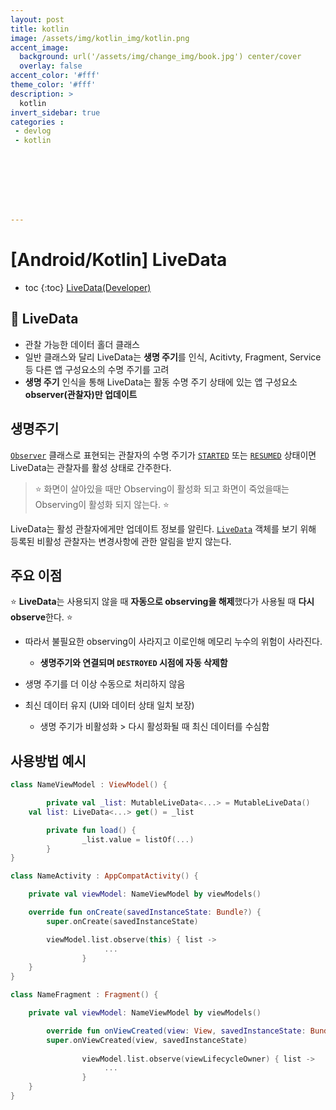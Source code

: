 ```yaml
---
layout: post
title: kotlin
image: /assets/img/kotlin_img/kotlin.png
accent_image: 
  background: url('/assets/img/change_img/book.jpg') center/cover
  overlay: false
accent_color: '#fff'
theme_color: '#fff'
description: >
  kotlin
invert_sidebar: true
categories :
 - devlog	
 - kotlin








---
```


# [Android/Kotlin] LiveData

* toc
{:toc}
[LiveData(Developer)](https://developer.android.com/topic/libraries/architecture/livedata?hl=ko)

## 📌 LiveData

- 관찰 가능한 데이터 홀더 클래스
- 일반 클래스와 달리 LiveData는 **생명 주기**를 인식, Acitivty, Fragment, Service 등 다른 앱 구성요소의 수명 주기를 고려
- **생명 주기** 인식을 통해 LiveData는 활동 수명 주기 상태에 있는 앱 구성요소 **observer(관찰자)만 업데이트**



## 생명주기

[`Observer`](https://developer.android.com/reference/androidx/lifecycle/Observer?hl=ko) 클래스로 표현되는 관찰자의 수명 주기가 [`STARTED`](https://developer.android.com/reference/androidx/lifecycle/Lifecycle.State?hl=ko#STARTED) 또는 [`RESUMED`](https://developer.android.com/reference/androidx/lifecycle/Lifecycle.State?hl=ko#RESUMED) 상태이면 LiveData는 관찰자를 활성 상태로 간주한다.

> ⭐️ 화면이 살아있을 때만 Observing이 활성화 되고 화면이 죽었을때는 Observing이 활성화 되지 않는다. ⭐️

LiveData는 활성 관찰자에게만 업데이트 정보를 알린다. [`LiveData`](https://developer.android.com/reference/androidx/lifecycle/LiveData?hl=ko) 객체를 보기 위해 등록된 비활성 관찰자는 변경사항에 관한 알림을 받지 않는다.



## 주요 이점

⭐️ **LiveData**는 사용되지 않을 때 **자동으로 observing을 해제**했다가 사용될 때 **다시 observe**한다. ⭐️

- 따라서 불필요한 observing이 사라지고 이로인해 메모리 누수의 위험이 사라진다.
  - **생명주기와 연결되며 `DESTROYED` 시점에 자동 삭제함**

- 생명 주기를 더 이상 수동으로 처리하지 않음
- 최신 데이터 유지 (UI와 데이터 상태 일치 보장)
  - 생명 주기가 비활성화 > 다시 활성화될 때 최신 데이터를 수심함







## 사용방법 예시

```kotlin
class NameViewModel : ViewModel() {

		private val _list: MutableLiveData<...> = MutableLiveData()
    val list: LiveData<...> get() = _list

		private fun load() {
				_list.value = listOf(...)
		}
}
```

```kotlin
class NameActivity : AppCompatActivity() {

    private val viewModel: NameViewModel by viewModels()

    override fun onCreate(savedInstanceState: Bundle?) {
        super.onCreate(savedInstanceState)

        viewModel.list.observe(this) { list ->
					 ...
				}
    }
}

class NameFragment : Fragment() {

    private val viewModel: NameViewModel by viewModels()

		override fun onViewCreated(view: View, savedInstanceState: Bundle?) {
        super.onViewCreated(view, savedInstanceState)
			
				viewModel.list.observe(viewLifecycleOwner) { list ->
					 ...
				}
    }
}

```




